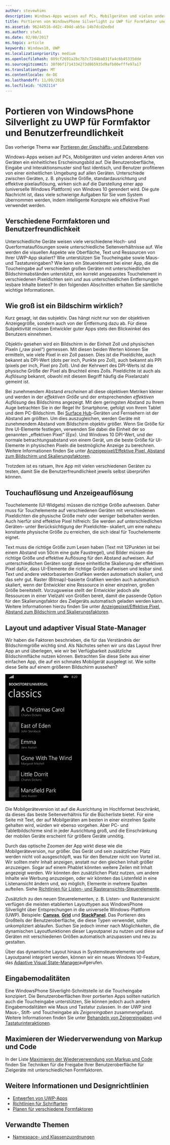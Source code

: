```yaml
---
author: stevewhims
description: Windows-Apps weisen auf PCs, Mobilgeräten und vielen anderen Arten von Geräten ein einheitliches Erscheinungsbild auf. Die Benutzeroberfläche, Eingabe und Interaktionsmuster sind fast identisch, und Benutzer profitieren von einer einheitlichen Umgebung auf allen Geräten.
title: Portieren von WindowsPhone Silverlight zu UWP für Formfaktor und Benutzerfreundlichkeit
ms.assetid: 96244516-dd2c-494d-ab5a-14b7dcd2edbd
ms.author: stwhi
ms.date: 02/08/2017
ms.topic: article
keywords: Windows10, UWP
ms.localizationpriority: medium
ms.openlocfilehash: 809cf2691a2bc7b7c72d4ba031fa4c6b45335dde
ms.sourcegitcommit: 38f06f1714334273d865935d9afb80efffe97a17
ms.translationtype: MT
ms.contentlocale: de-DE
ms.lasthandoff: 11/09/2018
ms.locfileid: "6202114"
---
```

#  <a name="porting-windowsphone-silverlight-to-uwp-for-form-factor-and-ux"></a>Portieren von WindowsPhone Silverlight zu UWP für Formfaktor und Benutzerfreundlichkeit


Das vorherige Thema war [Portieren der Geschäfts- und Datenebene](wpsl-to-uwp-business-and-data.md).

Windows-Apps weisen auf PCs, Mobilgeräten und vielen anderen Arten von Geräten ein einheitliches Erscheinungsbild auf. Die Benutzeroberfläche, Eingabe und Interaktionsmuster sind fast identisch, und Benutzer profitieren von einer einheitlichen Umgebung auf allen Geräten. Unterschiede zwischen Geräten, z. B. physische Größe, standardausrichtung und effektive pixelauflösung, wirken sich auf die Darstellung einer app (universelle Windows Plattform) von Windows 10 gerendert wird. Die gute Nachricht ist, dass viele schwierige Aufgaben für Sie vom System übernommen werden, indem intelligente Konzepte wie effektive Pixel verwendet werden.

## <a name="different-form-factors-and-user-experience"></a>Verschiedene Formfaktoren und Benutzerfreundlichkeit

Unterschiedliche Geräte weisen viele verschiedene Hoch- und Querformatauflösungen sowie unterschiedliche Seitenverhältnisse auf. Wie werden die visuellen Aspekte wie Oberfläche, Text und Ressourcen von Ihrer UWP-App skaliert? Wie unterstützen Sie Toucheingabe sowie Maus- und Tastatureingaben? Wie kann ein Steuerelement bei einer App, die die Toucheingabe auf verschieden großen Geräten mit unterschiedlichen Bildschirmabständen unterstützt, ein korrekt angepasstes Touchelement in verschiedenen Pixeldichten sein *und* aus unterschiedlichen Entfernungen lesbare Inhalte bieten? In den folgenden Abschnitten erhalten Sie sämtliche wichtige Informationen.

## <a name="what-is-the-size-of-a-screen-really"></a>Wie groß ist ein Bildschirm wirklich?

Kurz gesagt, ist das subjektiv. Das hängt nicht nur von der objektiven Anzeigegröße, sondern auch von der Entfernung dazu ab. Für diese Subjektivität müssen Entwickler guter Apps stets den Blickwinkel des Benutzers einnehmen.

Objektiv gesehen wird ein Bildschirm in der Einheit Zoll und physischen Pixeln („raw pixel“) gemessen. Mit diesen beiden Werten können Sie ermitteln, wie viele Pixel in ein Zoll passen. Dies ist die Pixeldichte, auch bekannt als DPI-Wert (dots per inch, Punkte pro Zoll), auch bekannt als PPI (pixels per inch, Pixel pro Zoll). Und der Kehrwert des DPI-Werts ist die physische Größe der Pixel als Bruchteil eines Zolls. Pixeldichte ist auch als *Auflösung* bekannt, obwohl mit diesem Begriff häufig die Pixelanzahl gemeint ist.

Bei zunehmendem Abstand *erscheinen* all diese objektiven Metriken kleiner und werden in der *effektiven Größe* und der entsprechenden *effektiven Auflösung* des Bildschirms angezeigt. Mit dem geringsten Abstand zu Ihrem Auge betrachten Sie in der Regel Ihr Smartphone, gefolgt von Ihrem Tablet und dem PC-Bildschirm. Bei [Surface Hub](http://www.microsoft.com/microsoft-surface-hub)-Geräten und Fernsehern ist der Abstand am größten. Um dies auszugleichen, werden Geräte mit zunehmendem Abstand vom Bildschirm objektiv größer. Wenn Sie Größe für Ihre UI-Elemente festlegen, verwenden Sie dabei die Einheit der so genannten „effektiven Pixel“ (Epx). Und Windows 10 DPI-Wert, und der normale betrachtungsabstand von einem Gerät, um die beste Größe für UI-Elemente in physischen Pixeln die bestmögliche Anzeige zu berechnen. Weitere Informationen finden Sie unter [Anzeigepixel/Effektive Pixel, Abstand zum Bildschirm und Skalierungsfaktoren](wpsl-to-uwp-porting-xaml-and-ui.md).

Trotzdem ist es ratsam, Ihre App mit vielen verschiedenen Geräten zu testen, damit Sie die Benutzerfreundlichkeit jeweils selbst überprüfen können.

## <a name="touch-resolution-and-viewing-resolution"></a>Touchauflösung und Anzeigeauflösung

Touchelemente (UI-Widgets) müssen die richtige Größe aufweisen. Daher muss für Touchelemente auf verschiedenen Geräten mit verschiedenen Pixeldichten die physische Größe mehr oder weniger beibehalten werden. Auch hierfür sind effektive Pixel hilfreich: Sie werden auf unterschiedlichen Geräten– unter Berücksichtigung der Pixeldichte– skaliert, um eine nahezu konstante physische Größe zu erreichen, die sich ideal für Touchelemente eignet.

Text muss die richtige Größe zum Lesen haben (Text mit 12Punkten ist bei einem Abstand von 50cm eine gute Faustregel), und Bilder müssen die richtige Größe und effektive Auflösung für den Abstand aufweisen. Auf unterschiedlichen Geräten sorgt diese einheitliche Skalierung der effektiven Pixel dafür, dass UI-Elemente die richtige Größe aufweisen und lesbar sind. Text und andere vektorbasierten Grafiken werden automatisch skaliert, und das sehr gut. Raster (Bitmap)-basierte Grafiken werden auch automatisch skaliert, wenn der Entwickler eine Ressource in einer einzelnen, großen Größe bereitstellt. Vorzugsweise stellt der Entwickler jedoch alle Ressourcen in einer Vielzahl von Größen bereit, damit die passende Option für den Skalierungsfaktor des Zielgeräts automatisch geladen werden kann. Weitere Informationen hierzu finden Sie unter [Anzeigepixel/Effektive Pixel, Abstand zum Bildschirm und Skalierungsfaktoren](wpsl-to-uwp-porting-xaml-and-ui.md).

## <a name="layout-and-adaptive-visual-state-manager"></a>Layout und adaptiver Visual State-Manager

Wir haben die Faktoren beschrieben, die für das Verständnis der Bildschirmgröße wichtig sind. Als Nächstes sehen wir uns das Layout Ihrer App an und überlegen, wie wir bei Verfügbarkeit zusätzliche Bildschirmfläche nutzen können. Betrachten Sie diese Seite aus einer einfachen App, die auf ein schmales Mobilgerät ausgelegt ist. Wie sollte diese Seite auf einem größeren Bildschirm aussehen?

![Die portierte Windows Phone Store-App](images/wpsl-to-uwp-case-studies/c01-04-uni-phone-app-ported.png)

Die Mobilgeräteversion ist auf die Ausrichtung im Hochformat beschränkt, da dieses das beste Seitenverhältnis für die Bücherliste bietet. Für eine Seite mit Text, der auf Mobilgeräten am besten in einer einzelnen Spalte gehalten wird, würden wir ebenso vorgehen. Aber PC- und Tabletbildschirme sind in jeder Ausrichtung groß, und die Einschränkung der mobilen Geräte erscheint für größere Geräte unnötig.

Durch das optische Zoomen der App wirkt diese wie die Mobilgeräteversion, nur größer. Das Gerät und sein zusätzlicher Platz werden nicht voll ausgeschöpft, was für den Benutzer nicht von Vorteil ist. Wir sollten mehr Inhalt anzeigen, anstatt nur den gleichen Inhalt größer anzuzeigen. Sogar auf einem Phablet könnten weitere Zeilen mit Inhalt angezeigt werden. Wir könnten den zusätzlichen Platz nutzen, um andere Inhalte wie Werbung anzuzeigen, oder wir könnten das Listenfeld in eine Listenansicht ändern und, wo möglich, Elemente in mehrere Spalten aufteilen. Siehe [Richtlinien für Listen- und Rasteransichts-Steuerelemente](https://msdn.microsoft.com/library/windows/apps/mt186889).

Zusätzlich zu den neuen Steuerelementen, z. B. Listen- und Rasteransicht verfügen die meisten etablierten Layouttypen aus WindowsPhone Silverlight über Entsprechungen in die universelle Windows-Plattform (UWP). Beispiele: [**Canvas**](https://msdn.microsoft.com/library/windows/apps/br209267), [**Grid**](https://msdn.microsoft.com/library/windows/apps/br242704) und [**StackPanel**](https://msdn.microsoft.com/library/windows/apps/br209635). Das Portieren des Großteils der Benutzeroberfläche, die diese Typen verwendet, sollte unkompliziert ablaufen. Suchen Sie jedoch immer nach Möglichkeiten, die dynamischen Layoutfunktionen dieser Layoutpanel zu nutzen und diese auf Geräten mit verschiedenen Größen automatisch anzupassen und neu zu gestalten.

Über das dynamische Layout hinaus in Systemsteuerelemente und Layoutpanel integriert werden, können wir ein neues Windows 10-Feature, das [Adaptive Visual State-Manager](wpsl-to-uwp-porting-xaml-and-ui.md)aufgerufen.

## <a name="input-modalities"></a>Eingabemodalitäten

Eine WindowsPhone Silverlight-Schnittstelle ist die Toucheingabe konzipiert. Die Benutzeroberflächen Ihrer portierten Apps sollten natürlich auch die Toucheingabe unterstützen, Sie können jedoch auch andere Eingabemodalitäten wie Maus und Tastatur zulassen. In der UWP sind Maus-, Stift- und Toucheingabe als *Zeigereingaben* zusammengefasst. Weitere Informationen finden Sie unter [Behandeln von Zeigereingaben](https://msdn.microsoft.com/library/windows/apps/mt404610) und [Tastaturinteraktionen](https://msdn.microsoft.com/library/windows/apps/mt185607).

## <a name="maximizing-markup-and-code-re-use"></a>Maximieren der Wiederverwendung von Markup und Code

In der Liste [Maximieren der Wiederverwendung von Markup und Code](wpsl-to-uwp-porting-to-a-uwp-project.md) finden Sie Techniken für die Freigabe Ihrer Benutzeroberfläche für Zielgeräte mit unterschiedlichen Formfaktoren.

## <a name="more-info-and-design-guidelines"></a>Weitere Informationen und Designrichtlinien

-   [Entwerfen von UWP-Apps](http://dev.windows.com/design)
-   [Richtlinien für Schriftarten](https://msdn.microsoft.com/library/windows/apps/hh700394)
-   [Planen für verschiedene Formfaktoren](https://msdn.microsoft.com/library/windows/apps/dn958435)

## <a name="related-topics"></a>Verwandte Themen

* [Namespace- und Klassenzuordnungen](wpsl-to-uwp-namespace-and-class-mappings.md)

